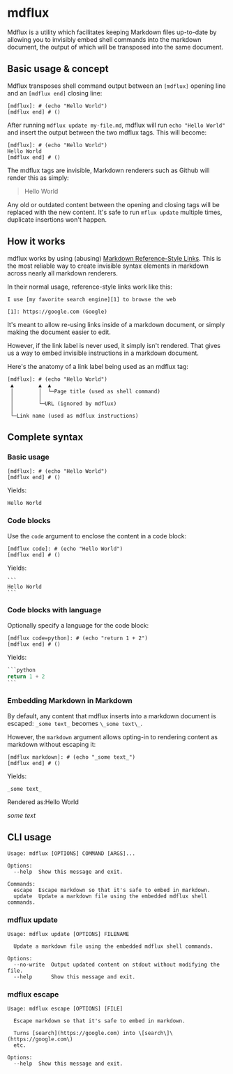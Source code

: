 # mdflux

Mdflux is a utility which facilitates keeping Markdown files up-to-date by allowing you to invisibly embed shell commands into the markdown document, the output of which will be transposed into the same document.


## Basic usage & concept
Mdflux transposes shell command output between an `[mdflux]` opening line and an `[mdflux end]` closing line:
```
[mdflux]: # (echo "Hello World")
[mdflux end] # ()
```
After running `mdflux update my-file.md`, mdflux will run `echo "Hello World"` and insert the output between the two mdflux tags. This will become:
```
[mdflux]: # (echo "Hello World")
Hello World
[mdflux end] # ()
```

The mdflux tags are invisible, Markdown renderers such as Github will render this as simply:

> Hello World

Any old or outdated content between the opening and closing tags will be replaced with the new content. It's safe to run `mflux update` multiple times, duplicate insertions won't happen.

## How it works
mdflux works by using (abusing) [Markdown Reference-Style Links](https://www.markdownguide.org/basic-syntax/#reference-style-links). This is the most reliable way to create invisible syntax elements in markdown across nearly all markdown renderers.

In their normal usage, reference-style links work like this:
```
I use [my favorite search engine][1] to browse the web

[1]: https://google.com (Google)
```
It's meant to allow re-using links inside of a markdown document, or simply making the document easier to edit.

However, if the link label is never used, it simply isn't rendered. That gives us a way to embed invisible instructions in a markdown document. 

Here's the anatomy of a link label being used as an mdflux tag:
```
[mdflux]: # (echo "Hello World")                 
 ▲        ▲  ▲                                   
 │        │  └─Page title (used as shell command)
 │        │                                      
 │        └─URL (ignored by mdflux)              
 │                                               
 └─Link name (used as mdflux instructions)       
```

## Complete syntax
### Basic usage
```
[mdflux]: # (echo "Hello World")
[mdflux end] # ()
```
Yields:
```
Hello World
```

### Code blocks
Use the `code` argument to enclose the content in a code block:
```
[mdflux code]: # (echo "Hello World")
[mdflux end] # ()
```
Yields:
````
```
Hello World
```
````

### Code blocks with language
Optionally specify a language for the code block:
```
[mdflux code=python]: # (echo "return 1 + 2")
[mdflux end] # ()
```
Yields:
````python
```python
return 1 + 2
```
````

### Embedding Markdown in Markdown
By default, any content that mdflux inserts into a markdown document is escaped: `_some text_` becomes `\_some text\_`.

However, the `markdown` argument allows opting-in to rendering content as markdown without escaping it:
```
[mdflux markdown]: # (echo "_some text_")
[mdflux end] # ()
```
Yields:
```
_some text_
```
Rendered as:Hello World

_some text_




## CLI usage
[mdflux code]: # (mdflux --help)
```
Usage: mdflux [OPTIONS] COMMAND [ARGS]...

Options:
  --help  Show this message and exit.

Commands:
  escape  Escape markdown so that it's safe to embed in markdown.
  update  Update a markdown file using the embedded mdflux shell commands.
```
[mdflux end]: # ()

### mdflux update
[mdflux code]: # (mdflux update --help)
```
Usage: mdflux update [OPTIONS] FILENAME

  Update a markdown file using the embedded mdflux shell commands.

Options:
  --no-write  Output updated content on stdout without modifying the file.
  --help      Show this message and exit.
```
[mdflux end]: # ()

### mdflux escape
[mdflux code]: # (mdflux escape --help)
```
Usage: mdflux escape [OPTIONS] [FILE]

  Escape markdown so that it's safe to embed in markdown.

  Turns [search](https://google.com) into \[search\]\(https://google.com\)
  etc.

Options:
  --help  Show this message and exit.
```
[mdflux end]: # ()